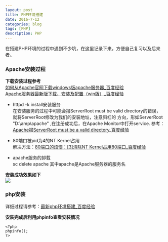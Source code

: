 ```yaml
---
layout: post
title: PHP环境搭建
date: 2016-7-12
categories: blog
tags: [PHP]
description: PHP
---
```



在搭建PHP环境的过程中遇到不少坑，在这里记录下来，方便自己复习以及后来者。   

### Apache安装过程

**下载安装过程参考**         
[如何从Apache官网下载windows版apache服务器_百度经验](http://jingyan.baidu.com/article/29697b912f6539ab20de3cf8.html)            
[Apache服务器最新版下载、安装及配置（win版）_百度经验](http://jingyan.baidu.com/article/d8072ac47baf0eec95cefdca.html)

- httpd -k install安装服务    
在安装服务的过程中可能会报ServerRoot must be valid directory的错误，就将ServerRoot修改为我们的安装地址，注意斜杠的
方向，形如ServerRoot "D:\amp\apache"  ,在注册成功后，在Apache Monitor中打开service. 参考：[Apache报ServerRoot must be a valid directory_百度经验](http://jingyan.baidu.com/article/915fc41491c68751384b2040.html)     

- 80端口被pid为4的NT Kernel占用         
解决方法：[80端口的烦恼：[3]清除NT Kernel占用80端口_百度经验](http://jingyan.baidu.com/article/f96699bbca15a1894e3c1bc4.html)

- apache服务的卸载     
sc delete apache     其中apache是Apache服务器的服务名


**安装成功效果如下**       
![](http://g.hiphotos.baidu.com/exp/w=480/sign=2c544a5beb50352ab16124006342fb1a/4ec2d5628535e5ddf1b6e03374c6a7efcf1b6247.jpg)


### php安装   

详细过程请参考：[最新php环境搭建_百度经验](http://jingyan.baidu.com/article/154b46315242b328ca8f4101.html)

**安装完成后利用phpinfo查看安装情况**  

```
<?php
phpinfo();
?>
```

